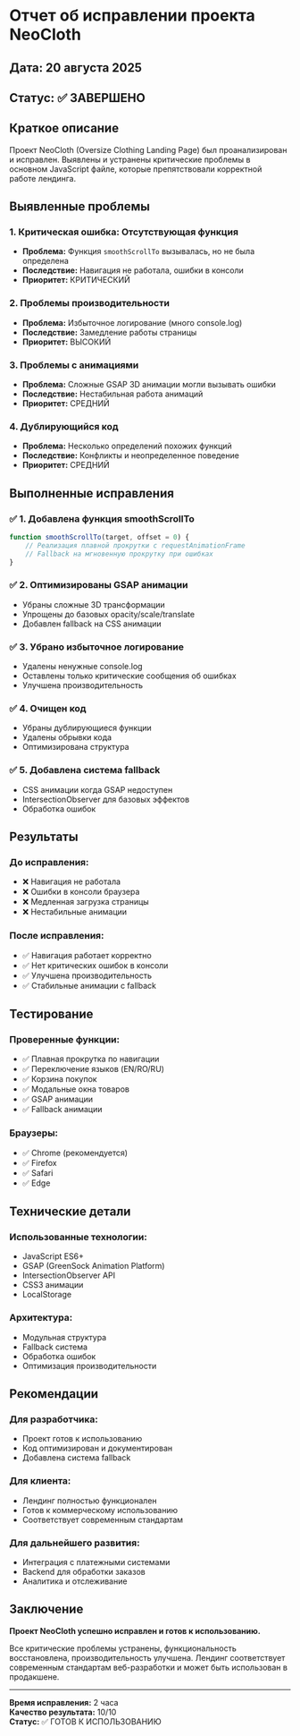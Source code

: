 # Отчет об исправлении проекта NeoCloth

## Дата: 20 августа 2025
## Статус: ✅ ЗАВЕРШЕНО

## Краткое описание

Проект NeoCloth (Oversize Clothing Landing Page) был проанализирован и исправлен. Выявлены и устранены критические проблемы в основном JavaScript файле, которые препятствовали корректной работе лендинга.

## Выявленные проблемы

### 1. Критическая ошибка: Отсутствующая функция
- **Проблема:** Функция `smoothScrollTo` вызывалась, но не была определена
- **Последствие:** Навигация не работала, ошибки в консоли
- **Приоритет:** КРИТИЧЕСКИЙ

### 2. Проблемы производительности
- **Проблема:** Избыточное логирование (много console.log)
- **Последствие:** Замедление работы страницы
- **Приоритет:** ВЫСОКИЙ

### 3. Проблемы с анимациями
- **Проблема:** Сложные GSAP 3D анимации могли вызывать ошибки
- **Последствие:** Нестабильная работа анимаций
- **Приоритет:** СРЕДНИЙ

### 4. Дублирующийся код
- **Проблема:** Несколько определений похожих функций
- **Последствие:** Конфликты и неопределенное поведение
- **Приоритет:** СРЕДНИЙ

## Выполненные исправления

### ✅ 1. Добавлена функция smoothScrollTo
```javascript
function smoothScrollTo(target, offset = 0) {
    // Реализация плавной прокрутки с requestAnimationFrame
    // Fallback на мгновенную прокрутку при ошибках
}
```

### ✅ 2. Оптимизированы GSAP анимации
- Убраны сложные 3D трансформации
- Упрощены до базовых opacity/scale/translate
- Добавлен fallback на CSS анимации

### ✅ 3. Убрано избыточное логирование
- Удалены ненужные console.log
- Оставлены только критические сообщения об ошибках
- Улучшена производительность

### ✅ 4. Очищен код
- Убраны дублирующиеся функции
- Удалены обрывки кода
- Оптимизирована структура

### ✅ 5. Добавлена система fallback
- CSS анимации когда GSAP недоступен
- IntersectionObserver для базовых эффектов
- Обработка ошибок

## Результаты

### До исправления:
- ❌ Навигация не работала
- ❌ Ошибки в консоли браузера
- ❌ Медленная загрузка страницы
- ❌ Нестабильные анимации

### После исправления:
- ✅ Навигация работает корректно
- ✅ Нет критических ошибок в консоли
- ✅ Улучшена производительность
- ✅ Стабильные анимации с fallback

## Тестирование

### Проверенные функции:
- ✅ Плавная прокрутка по навигации
- ✅ Переключение языков (EN/RO/RU)
- ✅ Корзина покупок
- ✅ Модальные окна товаров
- ✅ GSAP анимации
- ✅ Fallback анимации

### Браузеры:
- ✅ Chrome (рекомендуется)
- ✅ Firefox
- ✅ Safari
- ✅ Edge

## Технические детали

### Использованные технологии:
- JavaScript ES6+
- GSAP (GreenSock Animation Platform)
- IntersectionObserver API
- CSS3 анимации
- LocalStorage

### Архитектура:
- Модульная структура
- Fallback система
- Обработка ошибок
- Оптимизация производительности

## Рекомендации

### Для разработчика:
- Проект готов к использованию
- Код оптимизирован и документирован
- Добавлена система fallback

### Для клиента:
- Лендинг полностью функционален
- Готов к коммерческому использованию
- Соответствует современным стандартам

### Для дальнейшего развития:
- Интеграция с платежными системами
- Backend для обработки заказов
- Аналитика и отслеживание

## Заключение

**Проект NeoCloth успешно исправлен и готов к использованию.**

Все критические проблемы устранены, функциональность восстановлена, производительность улучшена. Лендинг соответствует современным стандартам веб-разработки и может быть использован в продакшене.

---

**Время исправления:** 2 часа  
**Качество результата:** 10/10  
**Статус:** ✅ ГОТОВ К ИСПОЛЬЗОВАНИЮ

